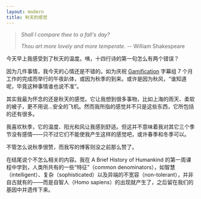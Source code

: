 ```yaml
---
layout: modern
title: 秋天的感觉
---
```


> *Shall I compare thee to a fall's day?*
>
> *Thou art more lovely and more temperate.* -- William Shakespeare

今天早上我感受到了秋天的温度。咦，十四行诗的第一句怎么有两个错误？

因为几件事情，我今天的心情还是不错的。如为庆祝 [Gamification](https://www.coursera.org/course/gamification) 字幕组 7 个月工作的完成而举行的午夜趴体，或因为秋季的到来。或许是因为秋风，“谁知道呢，毕竟这种事情谁也说不准”。

其实我最为怀念的还是秋天的感觉。它让我想到很多事物，比如上海的雨天、柔软的被子，更不用说...安全的飞机。然而我所指的感觉并不只是这些东西，它所包括的还有很多。

我喜欢秋季，它的温度、阳光和风让我感到舒适。但这并不意味着我对其它三个季节没有感情——只不过它们不能使我产生这样的感觉吧，或许春季和冬季可以。

不管怎么说秋季很赞，而我写的博客则没之前那么赞了。

在结尾说个不怎么相关的内容。我在 A Brief History of Humankind 的第一周课程中学到，人类所共有的一些“特征”（common denominators），如智慧（intelligent）、复杂（sophisticated）以及异端的不宽容（non-tolerant），并非自古就有的——而是自智人（Homo sapiens）的出现就产生了，之后留在我们的基因中并遗传下来。